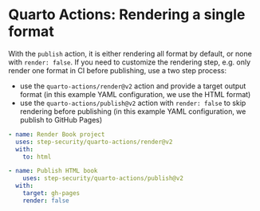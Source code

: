 # Quarto Actions: Rendering a single format

With the `publish` action, it is either rendering all format by default, or none with  `render: false`. If you need to customize the rendering step, e.g. only render one format in CI before publishing, use a two step process: 

* use the `quarto-actions/render@v2` action and provide a target output format (in this example YAML configuration, we use the HTML format)
* use the `quarto-actions/publish@v2` action with `render: false` to skip rendering before publishing (in this example YAML configuration, we publish to GitHub Pages)

```yaml
- name: Render Book project
  uses: step-security/quarto-actions/render@v2
  with:
    to: html

- name: Publish HTML book
    uses: step-security/quarto-actions/publish@v2
  with:
    target: gh-pages
    render: false
```
